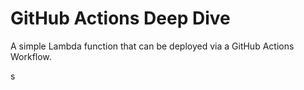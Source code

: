 # GitHub Actions Deep Dive

A simple Lambda function that can be deployed via a GitHub Actions Workflow. 

s
